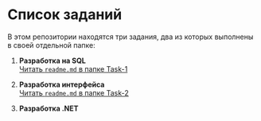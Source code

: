 # Список заданий

В этом репозитории находятся три задания, два из которых выполнены в своей отдельной папке:

1. **Разработка на SQL**  
   [Читать `readme.md` в папке Task-1](https://github.com/AMoralt/Test-assigment/tree/master/Task-1)

2. **Разработка интерфейса**  
   [Читать `readme.md` в папке Task-2](https://github.com/AMoralt/Test-assigment/tree/master/Task-2)

3. **Разработка .NET**  


